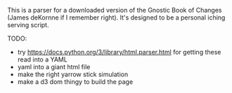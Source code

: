 This is a parser for a downloaded version of the Gnostic Book of Changes 
(James deKornne if I remember right).
It's designed to be a personal iching serving script.

TODO:

- try https://docs.python.org/3/library/html.parser.html for getting these read
    into a YAML
- yaml into a giant html file
- make the right yarrow stick simulation
- make a d3 dom thingy to build the page

